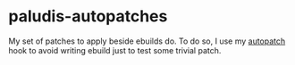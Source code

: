 paludis-autopatches
===================

My set of patches to apply beside ebuilds do.
To do so, I use my [autopatch](https://github.com/zaufi/paludis-hooks) 
hook to avoid writing ebuild just to test some trivial patch.
